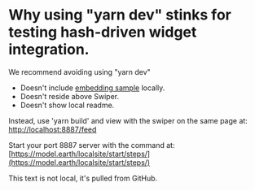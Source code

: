 # Why using "yarn dev" stinks for testing hash-driven widget integration.

We recommend avoiding using "yarn dev"

- Doesn't include [embedding sample](https://model.earth/feed/embed-player.html) locally.
- Doesn't reside above Swiper.
- Doesn't show local readme.

Instead, use 'yarn build' and view with the swiper on the same page at:
[http://localhost:8887/feed](http://localhost:8887/feed
)

Start your port 8887 server with the command at:<br>
[https://model.earth/localsite/start/steps/](https://model.earth/localsite/start/steps/)

This text is not local, it's pulled from GitHub.